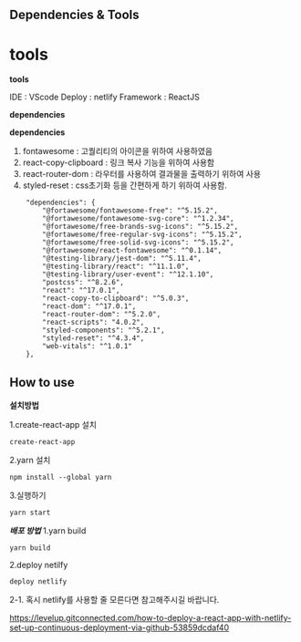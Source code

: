 
## Dependencies & Tools

# **tools**

**tools**

IDE : VScode
Deploy : netlify
Framework : ReactJS

**dependencies**

**dependencies**

1. fontawesome : 고퀄리티의 아이콘을 위하여 사용하였음
2. react-copy-clipboard : 링크 복사 기능을 위하여 사용함
3. react-router-dom : 라우터를 사용하여 결과물을 출력하기 위하여 사용
4. styled-reset : css초기화 등을 간편하게 하기 위하여 사용함.

```
	"dependencies": {
		"@fortawesome/fontawesome-free": "^5.15.2",
		"@fortawesome/fontawesome-svg-core": "^1.2.34",
		"@fortawesome/free-brands-svg-icons": "^5.15.2",
		"@fortawesome/free-regular-svg-icons": "^5.15.2",
		"@fortawesome/free-solid-svg-icons": "^5.15.2",
		"@fortawesome/react-fontawesome": "^0.1.14",
		"@testing-library/jest-dom": "^5.11.4",
		"@testing-library/react": "^11.1.0",
		"@testing-library/user-event": "^12.1.10",
		"postcss": "^8.2.6",
		"react": "^17.0.1",
		"react-copy-to-clipboard": "^5.0.3",
		"react-dom": "^17.0.1",
		"react-router-dom": "^5.2.0",
		"react-scripts": "4.0.2",
		"styled-components": "^5.2.1",
		"styled-reset": "^4.3.4",
		"web-vitals": "^1.0.1"
	},
```

## How to use

**설치방법**

1.create-react-app 설치

```
create-react-app
```

2.yarn 설치

```
npm install --global yarn
```

3.실행하기

```
yarn start
```

**_배포 방법_**
1.yarn build

```
yarn build
```

2.deploy netilfy

```
deploy netlify
```

2-1. 혹시 netlify를 사용할 줄 모른다면 참고해주시길 바랍니다.

<a>https://levelup.gitconnected.com/how-to-deploy-a-react-app-with-netlify-set-up-continuous-deployment-via-github-53859dcdaf40
